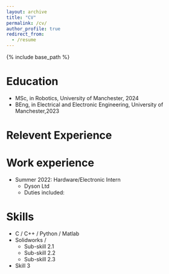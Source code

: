 ```yaml
---
layout: archive
title: "CV"
permalink: /cv/
author_profile: true
redirect_from:
  - /resume
---
```


{% include base_path %}

Education
======
* MSc, in Robotics, University of Manchester, 2024
* BEng, in Electrical and Electronic Engineering, University of Manchester,2023

**Relevent Experience**
======


Work experience
======
* Summer 2022: Hardware/Electronic Intern
  * Dyson Ltd
  * Duties included: 

Skills
======
* C / C++ / Python / Matlab 
* Solidworks / 
  * Sub-skill 2.1
  * Sub-skill 2.2
  * Sub-skill 2.3
* Skill 3
